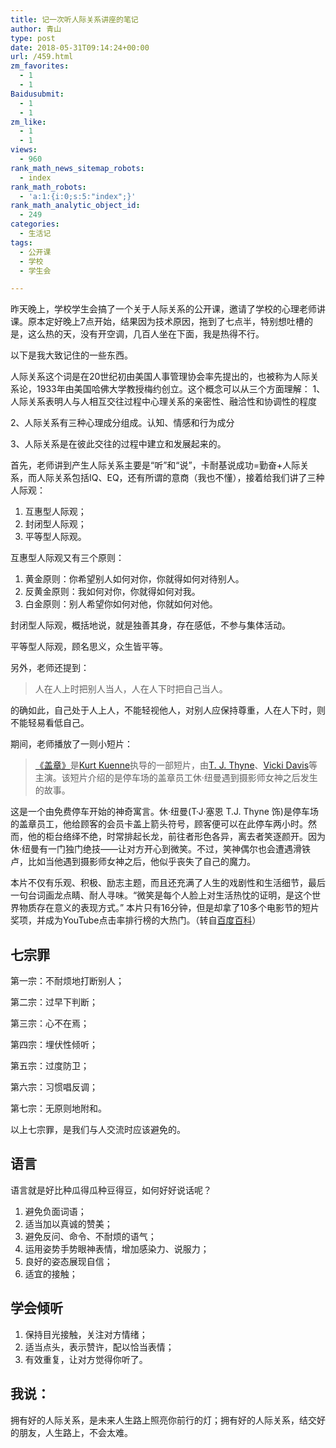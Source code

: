 ```yaml
---
title: 记一次听人际关系讲座的笔记
author: 青山
type: post
date: 2018-05-31T09:14:24+00:00
url: /459.html
zm_favorites:
  - 1
  - 1
Baidusubmit:
  - 1
  - 1
zm_like:
  - 1
  - 1
views:
  - 960
rank_math_news_sitemap_robots:
  - index
rank_math_robots:
  - 'a:1:{i:0;s:5:"index";}'
rank_math_analytic_object_id:
  - 249
categories:
  - 生活记
tags:
  - 公开课
  - 学校
  - 学生会

---
```

昨天晚上，学校学生会搞了一个关于人际关系的公开课，邀请了学校的心理老师讲课。原本定好晚上7点开始，结果因为技术原因，拖到了七点半，特别想吐槽的是，这么热的天，没有开空调，几百人坐在下面，我是热得不行。

以下是我大致记住的一些东西。

人际关系这个词是在20世纪初由美国人事管理协会率先提出的，也被称为人际关系论，1933年由美国哈佛大学教授梅约创立。这个概念可以从三个方面理解： 1、人际关系表明人与人相互交往过程中心理关系的亲密性、融洽性和协调性的程度

2、人际关系有三种心理成分组成。认知、情感和行为成分

3、人际关系是在彼此交往的过程中建立和发展起来的。

首先，老师讲到产生人际关系主要是“听”和“说”，卡耐基说成功=勤奋+人际关系，而人际关系包括IQ、EQ，还有所谓的意商（我也不懂），接着给我们讲了三种人际观：

  1. 互惠型人际观；
  2. 封闭型人际观；
  3. 平等型人际观。

互惠型人际观又有三个原则：

  1. 黄金原则：你希望别人如何对你，你就得如何对待别人。
  2. 反黄金原则：我如何对你，你就得如何对我。
  3. 白金原则：别人希望你如何对他，你就如何对他。

封闭型人际观，概括地说，就是独善其身，存在感低，不参与集体活动。

平等型人际观，顾名思义，众生皆平等。

另外，老师还提到：

> 人在人上时把别人当人，人在人下时把自己当人。

的确如此，自己处于人上人，不能轻视他人，对别人应保持尊重，人在人下时，则不能轻易看低自己。

期间，老师播放了一则小短片：

> [《盖章》][1]是<a href="https://baike.baidu.com/item/Kurt%20Kuenne" target="_blank" rel="noopener noreferrer">Kurt Kuenne</a>执导的一部短片，由<a href="https://baike.baidu.com/item/T.%20J.%20Thyne" target="_blank" rel="noopener noreferrer">T. J. Thyne</a>、<a href="https://baike.baidu.com/item/Vicki%20Davis" target="_blank" rel="noopener noreferrer">Vicki Davis</a>等主演。该短片介绍的是停车场的盖章员工休·纽曼遇到摄影师女神之后发生的故事。

这是一个由免费停车开始的神奇寓言。休·纽曼(T·J·塞恩 T.J. Thyne 饰)是停车场的盖章员工，他给顾客的会员卡盖上箭头符号，顾客便可以在此停车两小时。然而，他的柜台络绎不绝，时常排起长龙，前往者形色各异，离去者笑逐颜开。因为休·纽曼有一门独门绝技——让对方开心到微笑。不过，笑神偶尔也会遭遇滑铁卢，比如当他遇到摄影师女神之后，他似乎丧失了自己的魔力。

本片不仅有乐观、积极、励志主题，而且还充满了人生的戏剧性和生活细节，最后一句台词画龙点睛、耐人寻味。“微笑是每个人脸上对生活热忱的证明，是这个世界物质存在意义的表现方式。” 本片只有16分钟，但是却拿了10多个电影节的短片奖项，并成为YouTube点击率排行榜的大热门。（转自[百度百科][2]）

## 七宗罪

第一宗：不耐烦地打断别人；

第二宗：过早下判断；

第三宗：心不在焉；

第四宗：埋伏性倾听；

第五宗：过度防卫；

第六宗：习惯唱反调；

第七宗：无原则地附和。

以上七宗罪，是我们与人交流时应该避免的。

## 语言

语言就是好比种瓜得瓜种豆得豆，如何好好说话呢？

  1. 避免负面词语；
  2. 适当加以真诚的赞美；
  3. 避免反问、命令、不耐烦的语气；
  4. 运用姿势手势眼神表情，增加感染力、说服力；
  5. 良好的姿态展现自信；
  6. 适宜的接触；

## 学会倾听

  1. 保持目光接触，关注对方情绪；
  2. 适当点头，表示赞许，配以恰当表情；
  3. 有效重复，让对方觉得你听了。

## 我说：

拥有好的人际关系，是未来人生路上照亮你前行的灯；拥有好的人际关系，结交好的朋友，人生路上，不会太难。

 [1]: http://v.youku.com/v_show/id_XMzg1ODExODMy.html
 [2]: https://baike.baidu.com/item/盖章/1173412?fr=aladdin